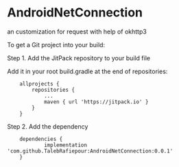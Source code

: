 # AndroidNetConnection
an customization for request with help of okhttp3

To get a Git project into your build:

Step 1. Add the JitPack repository to your build file

Add it in your root build.gradle at the end of repositories:

```
	allprojects {
		repositories {
			...
			maven { url 'https://jitpack.io' }
		}
	}
```

Step 2. Add the dependency
```
	dependencies {
	        implementation 'com.github.TalebRafiepour:AndroidNetConnection:0.0.1'
	}
 
